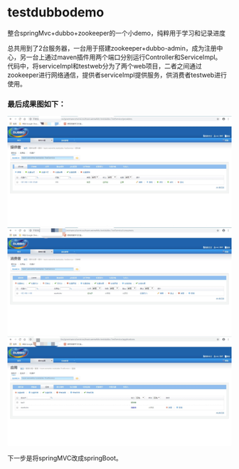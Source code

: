 # testdubbodemo
整合springMvc+dubbo+zookeeper的一个小demo，纯粹用于学习和记录进度  

总共用到了2台服务器，一台用于搭建zookeeper+dubbo-admin，成为注册中心，另一台上通过maven插件用两个端口分别运行Controller和ServiceImpl。  
代码中，将serviceImpl和testweb分为了两个web项目，二者之间通过zookeeper进行网络通信，提供者serviceImpl提供服务，供消费者testweb进行使用。

### 最后成果图如下：  
![Aaron Swartz](https://raw.githubusercontent.com/Wenwhite/testdubbodemo/master/pic/效果图1.png)  
![Aaron Swartz](https://raw.githubusercontent.com/Wenwhite/testdubbodemo/master/pic/效果图2.png)  
![Aaron Swartz](https://raw.githubusercontent.com/Wenwhite/testdubbodemo/master/pic/效果图3.png)  
  
下一步是将springMVC改成springBoot。
